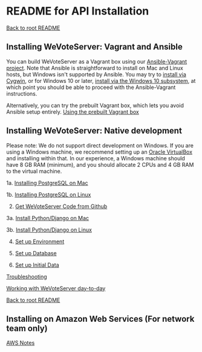 # README for API Installation

[Back to root README](../README.md)

## Installing WeVoteServer: Vagrant and Ansible

You can build WeVoteServer as a Vagrant box using our
[Ansible-Vagrant project](https://github.com/wevote/ansible-django-stack).
Note that Ansible is straightforward to install on Mac and Linux hosts, but
Windows isn't supported by Ansible. You may try to
[install via Cygwin](https://www.jeffgeerling.com/blog/running-ansible-within-windows),
or for Windows 10 or later,
[install via the Windows 10 subsystem](https://www.jeffgeerling.com/blog/2017/using-ansible-through-windows-10s-subsystem-linux),
at which point you should be able to proceed with the Ansible-Vagrant
instructions.

Alternatively, you can try the prebuilt Vagrant box, which lets you avoid Ansible setup entirely. [Using the prebuilt Vagrant box](README_API_INSTALL_VAGRANT_PREBUILT.md)

## Installing WeVoteServer: Native development

Please note: We do not support direct development on Windows.
If you are using a Windows machine, we recommend setting up an [Oracle VirtualBox](https://www.virtualbox.org/wiki/Downloads)
and installing within that. In our experience, a Windows machine should have 8 GB RAM (minimum),
and you should allocate 2 CPUs and 4 GB RAM to the virtual machine.

1a. [Installing PostgreSQL on Mac](README_API_INSTALL_POSTGRES_MAC.md)

1b. [Installing PostgreSQL on Linux](README_API_INSTALL_POSTGRES_LINUX.md)

2. [Get WeVoteServer Code from Github](README_API_INSTALL_CODE_FROM_GITHUB.md)

3a. [Install Python/Django on Mac](README_API_INSTALL_PYTHON_MAC.md)

3b. [Install Python/Django on Linux](README_API_INSTALL_PYTHON_LINUX.md)

4. [Set up Environment](README_API_INSTALL_SETUP_ENVIRONMENT.md)

5. [Set up Database](README_API_INSTALL_SETUP_DATABASE.md)

6. [Set up Initial Data](README_API_INSTALL_SETUP_DATA.md)

[Troubleshooting](README_INSTALLATION_TROUBLESHOOTING.md)

[Working with WeVoteServer day-to-day](README_WORKING_WITH_WE_VOTE_SERVER.md)

[Back to root README](../README.md)

## Installing on Amazon Web Services (For network team only)

[AWS Notes](README_API_INSTALL_AWS.md)
